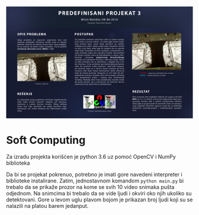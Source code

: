 ![Image description](https://raw.githubusercontent.com/milosmalidza/SoftComputing/master/poster.png)

# Soft Computing

Za izradu projekta korišćen je python 3.6 uz pomoć OpenCV i NumPy biblioteka

Da bi se projekat pokrenuo, potrebno je imati gore navedeni interpreter i biblioteke instalirane. Zatim, jednostavnom komandom `python main.py` bi trebalo da se prikaže prozor na kome se svih 10 video snimaka pušta odjednom. Na snimcima bi trebalo da se vide ljudi i okviri oko njih ukoliko su detektovani. Gore u levom uglu plavom bojom je prikazan broj ljudi koji su se nalazili na platou barem jedanput.
